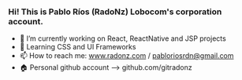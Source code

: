 ### Hi! This is Pablo Ríos (RadoNz) Lobocom's corporation account.

<!--
**pablorioslb/pablorioslb** is a ✨ _special_ ✨ repository because its `README.md` (this file) appears on your GitHub profile.

Here are some ideas to get you started:

-->

- 🔭 I’m currently working on React, ReactNative and JSP projects
- 🌱 Learning CSS and UI Frameworks
- 📫 How to reach me: www.radonz.com / pabloriosrdn@gmail.com
- 🏠 Personal github account --> github.com/gitradonz
